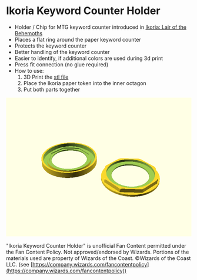 
# Ikoria Keyword Counter Holder

 * Holder / Chip for MTG keyword counter introduced in [Ikoria: Lair of the Behemoths](https://magic.wizards.com/en/articles/archive/feature/ikoria-lair-behemoths-mechanics-2020-04-02)
 * Places a flat ring around the paper keyword counter
 * Protects the keyword counter
 * Better handling of the keyword counter
 * Easier to identify, if additional colors are used during 3d print
 * Press fit connection (no glue required)
 * How to use:
    1. 3D Print the [stl file](ikoria_keyword_counter_holder.stl)
    2. Place the Ikoria paper token into the inner octagon
    3. Put both parts together

![ikoria_keyword_counter_holder.png](ikoria_keyword_counter_holder.png)

"Ikoria Keyword Counter Holder" is unofficial Fan Content permitted under the Fan Content Policy. 
Not approved/endorsed by Wizards. Portions of the materials used are property of 
Wizards of the Coast. ©Wizards of the Coast LLC. (see [https://company.wizards.com/fancontentpolicy](https://company.wizards.com/fancontentpolicy))

